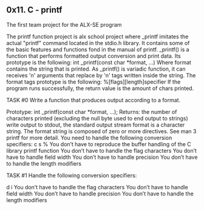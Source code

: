 0x11. C - printf
--------------------------------------------------------
The first team project for the ALX-SE program

The printf function project is alx school project where _printf imitates the actual "printf" command located in the stdio.h library. It contains some of the basic features and functions fond in the manual of printf.
_printf() is a function that performs formatted output conversion and print data. Its prototype is the following:
int _printf(const char *format, ...)
Where format contains the string that is printed. As _printf() is variadic function, it can receives 'n' arguments that replace by 'n' tags written inside the string.
The format tags prototype is the following:
%[flags][length]specifier If the program runs successfully, the return value is the amount of chars printed.

TASK #0
Write a function that produces output according to a format.

Prototype: int _printf(const char *format, ...);
Returns: the number of characters printed (excluding the null byte used to end output to strings)
write output to stdout, the standard output stream
format is a character string. The format string is composed of zero or more directives. See man 3 printf for more detail. You need to handle the following conversion specifiers:
c
s
%
You don’t have to reproduce the buffer handling of the C library printf function
You don’t have to handle the flag characters
You don’t have to handle field width
You don’t have to handle precision
You don’t have to handle the length modifiers

TASK #1
Handle the following conversion specifiers:

d
i
You don’t have to handle the flag characters
You don’t have to handle field width
You don’t have to handle precision
You don’t have to handle the length modifiers
